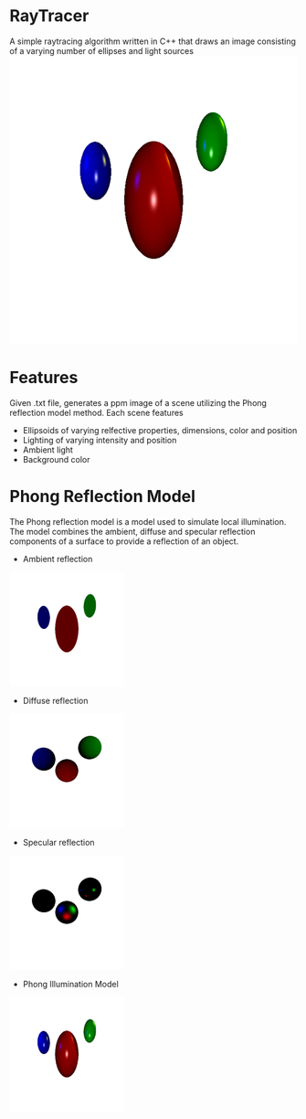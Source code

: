 # RayTracer
A simple raytracing algorithm written in C++ that draws an image consisting of a varying number of ellipses and light sources
![Sample Output](https://github.com/willu98/RayTracer/blob/master/RayTracer/RayTracer/Project3TestsAndKeys/keySample.png)

# Features
Given .txt file, generates a ppm image of a scene utilizing the Phong reflection model method. Each scene features
* Ellipsoids of varying relfective properties, dimensions, color and position
* Lighting of varying intensity and position
* Ambient light
* Background color

# Phong Reflection Model
The Phong reflection model is a model used to simulate local illumination. The model combines the ambient, diffuse and specular reflection components of a surface to provide a reflection of an object.
* Ambient reflection 
<img src="https://github.com/willu98/RayTracer/blob/master/RayTracer/RayTracer/Project3TestsAndKeys/keyAmbient.png" width = 200>

* Diffuse reflection 
<img src="https://github.com/willu98/RayTracer/blob/master/RayTracer/RayTracer/Project3TestsAndKeys/keyDiffuse.png" width = 200>

* Specular reflection 
<img src="https://github.com/willu98/RayTracer/blob/master/RayTracer/RayTracer/Project3TestsAndKeys/keySpecular.png" width = 200>

* Phong Illumination Model
<img src="https://github.com/willu98/RayTracer/blob/master/RayTracer/RayTracer/Project3TestsAndKeys/keySample.png" width = 200>


